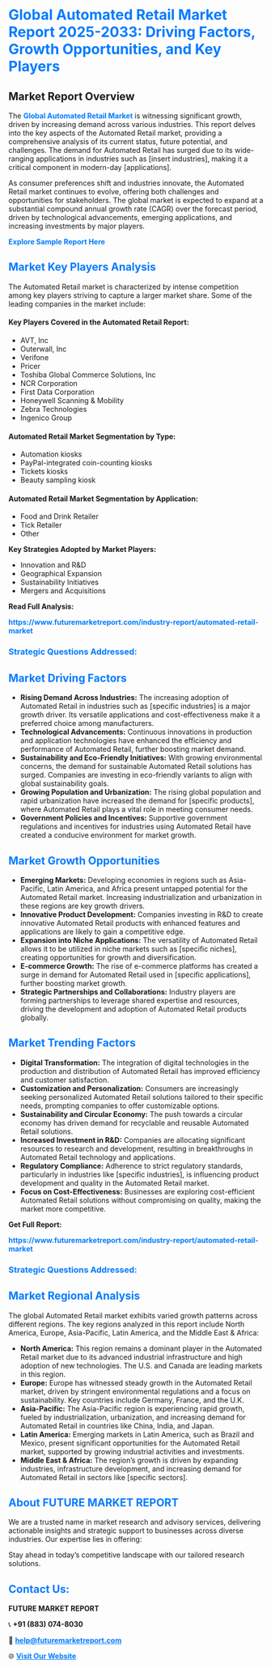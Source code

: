 <h1 style="color: #007BFF;">Global Automated Retail Market Report 2025-2033: Driving Factors, Growth Opportunities, and Key Players</h1>

<section id="overview">
<h2>Market Report Overview</h2>
<p>The <a href="https://www.futuremarketreport.com/industry-report/automated-retail-market" style="color: #007BFF; text-decoration: none;"><strong>Global Automated Retail Market</strong></a> is witnessing significant growth, driven by increasing demand across various industries. This report delves into the key aspects of the Automated Retail market, providing a comprehensive analysis of its current status, future potential, and challenges. The demand for Automated Retail has surged due to its wide-ranging applications in industries such as [insert industries], making it a critical component in modern-day [applications].</p>
<p>As consumer preferences shift and industries innovate, the Automated Retail market continues to evolve, offering both challenges and opportunities for stakeholders. The global market is expected to expand at a substantial compound annual growth rate (CAGR) over the forecast period, driven by technological advancements, emerging applications, and increasing investments by major players.</p>
</section>

<section id="overview">
<p><a href="https://www.futuremarketreport.com/request-sample/reportId=84595" style="color: #007BFF; text-decoration: none;"><strong>Explore Sample Report Here</strong></a></p>
</section>

<section id="key-players">
<h2 style="color: #007BFF;">Market Key Players Analysis</h2>
<p>The Automated Retail market is characterized by intense competition among key players striving to capture a larger market share. Some of the leading companies in the market include:</p>
<h4>Key Players Covered in the Automated Retail Report:</h4>
<ul><li>AVT, Inc</li><li>Outerwall, Inc</li><li>Verifone</li><li>Pricer</li><li>Toshiba Global Commerce Solutions, Inc</li><li>NCR Corporation</li><li>First Data Corporation</li><li>Honeywell Scanning &amp; Mobility</li><li>Zebra Technologies</li><li>Ingenico Group</li></ul>
<h4>Automated Retail Market Segmentation by Type:</h4>
<ul><li>Automation kiosks</li><li>PayPal-integrated coin-counting kiosks</li><li>Tickets kiosks</li><li>Beauty sampling kiosk</li></ul>

<h4>Automated Retail Market Segmentation by Application:</h4>
<ul><li>Food and Drink Retailer</li><li>Tick Retailer</li><li>Other</li></ul>
<p><strong>Key Strategies Adopted by Market Players:</strong></p>
<ul>
<li>Innovation and R&D</li>
<li>Geographical Expansion</li>
<li>Sustainability Initiatives</li>
<li>Mergers and Acquisitions</li>
</ul>
</section>

<section>
<p><strong>Read Full Analysis: </strong></p><a href="https://www.futuremarketreport.com/industry-report/automated-retail-market" style="color: #007BFF; text-decoration: none;"><strong>https://www.futuremarketreport.com/industry-report/automated-retail-market</strong></a>
<h3 style="color: #007BFF;">Strategic Questions Addressed:</h3>
</section>

<section id="driving-factors">
<h2 style="color: #007BFF;">Market Driving Factors</h2>
<ul>
<li><strong>Rising Demand Across Industries:</strong> The increasing adoption of Automated Retail in industries such as [specific industries] is a major growth driver. Its versatile applications and cost-effectiveness make it a preferred choice among manufacturers.</li>
<li><strong>Technological Advancements:</strong> Continuous innovations in production and application technologies have enhanced the efficiency and performance of Automated Retail, further boosting market demand.</li>
<li><strong>Sustainability and Eco-Friendly Initiatives:</strong> With growing environmental concerns, the demand for sustainable Automated Retail solutions has surged. Companies are investing in eco-friendly variants to align with global sustainability goals.</li>
<li><strong>Growing Population and Urbanization:</strong> The rising global population and rapid urbanization have increased the demand for [specific products], where Automated Retail plays a vital role in meeting consumer needs.</li>
<li><strong>Government Policies and Incentives:</strong> Supportive government regulations and incentives for industries using Automated Retail have created a conducive environment for market growth.</li>
</ul>
</section>

<section id="growth-opportunities">
<h2 style="color: #007BFF;">Market Growth Opportunities</h2>
<ul>
<li><strong>Emerging Markets:</strong> Developing economies in regions such as Asia-Pacific, Latin America, and Africa present untapped potential for the Automated Retail market. Increasing industrialization and urbanization in these regions are key growth drivers.</li>
<li><strong>Innovative Product Development:</strong> Companies investing in R&D to create innovative Automated Retail products with enhanced features and applications are likely to gain a competitive edge.</li>
<li><strong>Expansion into Niche Applications:</strong> The versatility of Automated Retail allows it to be utilized in niche markets such as [specific niches], creating opportunities for growth and diversification.</li>
<li><strong>E-commerce Growth:</strong> The rise of e-commerce platforms has created a surge in demand for Automated Retail used in [specific applications], further boosting market growth.</li>
<li><strong>Strategic Partnerships and Collaborations:</strong> Industry players are forming partnerships to leverage shared expertise and resources, driving the development and adoption of Automated Retail products globally.</li>
</ul>
</section>

<section id="trending-factors">
<h2 style="color: #007BFF;">Market Trending Factors</h2>
<ul>
<li><strong>Digital Transformation:</strong> The integration of digital technologies in the production and distribution of Automated Retail has improved efficiency and customer satisfaction.</li>
<li><strong>Customization and Personalization:</strong> Consumers are increasingly seeking personalized Automated Retail solutions tailored to their specific needs, prompting companies to offer customizable options.</li>
<li><strong>Sustainability and Circular Economy:</strong> The push towards a circular economy has driven demand for recyclable and reusable Automated Retail solutions.</li>
<li><strong>Increased Investment in R&D:</strong> Companies are allocating significant resources to research and development, resulting in breakthroughs in Automated Retail technology and applications.</li>
<li><strong>Regulatory Compliance:</strong> Adherence to strict regulatory standards, particularly in industries like [specific industries], is influencing product development and quality in the Automated Retail market.</li>
<li><strong>Focus on Cost-Effectiveness:</strong> Businesses are exploring cost-efficient Automated Retail solutions without compromising on quality, making the market more competitive.</li>
</ul>
</section>

<section>
<p><strong>Get Full Report: </strong></p><a href="https://www.futuremarketreport.com/industry-report/automated-retail-market" style="color: #007BFF; text-decoration: none;"><strong>https://www.futuremarketreport.com/industry-report/automated-retail-market</strong></a>
<h3 style="color: #007BFF;">Strategic Questions Addressed:</h3>
</section>


<section id="regional-analysis">
<h2 style="color: #007BFF;">Market Regional Analysis</h2>
<p>The global Automated Retail market exhibits varied growth patterns across different regions. The key regions analyzed in this report include North America, Europe, Asia-Pacific, Latin America, and the Middle East & Africa:</p>
<ul>
<li><strong>North America:</strong> This region remains a dominant player in the Automated Retail market due to its advanced industrial infrastructure and high adoption of new technologies. The U.S. and Canada are leading markets in this region.</li>
<li><strong>Europe:</strong> Europe has witnessed steady growth in the Automated Retail market, driven by stringent environmental regulations and a focus on sustainability. Key countries include Germany, France, and the U.K.</li>
<li><strong>Asia-Pacific:</strong> The Asia-Pacific region is experiencing rapid growth, fueled by industrialization, urbanization, and increasing demand for Automated Retail in countries like China, India, and Japan.</li>
<li><strong>Latin America:</strong> Emerging markets in Latin America, such as Brazil and Mexico, present significant opportunities for the Automated Retail market, supported by growing industrial activities and investments.</li>
<li><strong>Middle East & Africa:</strong> The region’s growth is driven by expanding industries, infrastructure development, and increasing demand for Automated Retail in sectors like [specific sectors].</li>
</ul>
</section>

<footer>
<h2 style="color: #007BFF;">About FUTURE MARKET REPORT</h2>
<p>We are a trusted name in market research and advisory services, delivering actionable insights and strategic support to businesses across diverse industries. Our expertise lies in offering:</p>

<p>Stay ahead in today’s competitive landscape with our tailored research solutions.</p>

<h2 style="color: #007BFF;">Contact Us:</h2>
<p><strong>FUTURE MARKET REPORT</strong></p>
<p>📞 <strong>+91 (883) 074-8030</strong></p>
<p>📧 <strong><a href="mailto:help@futuremarketreport.com" style="color: #007BFF;">help@futuremarketreport.com</a></strong></p>
<p>🌐 <strong><a href="https://www.futuremarketreport.com/" style="color: #007BFF;">Visit Our Website</a></strong></p>
</footer>